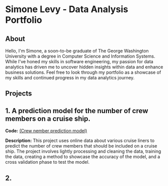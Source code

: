 # Simone Levy - Data Analysis Portfolio
## About

Hello, I'm Simone, a soon-to-be graduate of The George Washington University with a degree in Computer Science and Information Systems. While I've honed my skills in software engineering, 
my passion for data analytics has driven me to uncover hidden insights within data and enhance business solutions.
Feel free to look through my portfolio as a showcase of my skills and continued progress in my data analytics journey.

## Projects
## 1. A prediction model for the number of crew members on a cruise ship.

**Code:** [(Crew nember prediction model)](https://github.com/simolevy/DataAnalysisPortfolio/tree/22ac45f104315b8a7fedb6416e716abc523ff32c/Notebooks/CruiseCountPrediction)


**Description:** This project uses online data about various cruise liners to predict the number of crew members that should
be included on a cruise ship. The project involves lightly processing and cleaning the data, training the data, creating a method
to showcase the accuracy of the model, and a cross validation phase to test the model.


## 2. 
